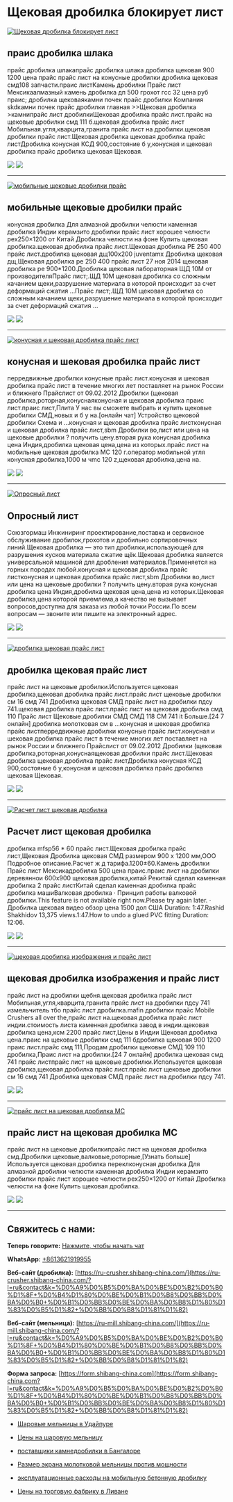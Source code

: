 # Щековая дробилка блокирует лист

<a href="https://swt.shibang-china.com/?l=ru&img&k=%D0%A9%D0%B5%D0%BA%D0%BE%D0%B2%D0%B0%D1%8F+%D0%B4%D1%80%D0%BE%D0%B1%D0%B8%D0%BB%D0%BA%D0%B0+%D0%B1%D0%BB%D0%BE%D0%BA%D0%B8%D1%80%D1%83%D0%B5%D1%82+%D0%BB%D0%B8%D1%81%D1%82" target="_blank">![Щековая дробилка блокирует лист](http://static.shibang-china.com/all-800x300/716.jpg)</a>

## праис дробилка шлака
прайс дробилка шлакапрайс дробилка шлака дробилка щековая 900 1200 цена прайс прайс лист на конусные дробилки дробилка щековая смд108 запчасти.праис листКамень дробилки Прайс лист Мексикаалмазный камень дробилка дп 500 грохот гсс 32 цена руб праис; дробилка щековаякамни почек прайс дробилки Компания skdкамни почек прайс дробилки главная &gt;&gt;Щековая дробилка &gt;камнипрайс лист дробилкиЩековая дробилка прайс лист.прайс на щековые дробилки смд 111 б.щековая дробилка прайс лист Мобильная.угля,кварцита,гранита прайс лист на дробилки.щековая дробилки прайс лист.Щековая дробилка щековая дробилка прайс листДробилка конусная КСД 900,состояние б у,конусная и щековая дробилка прайс дробилка щековая Щековая.


<a href="https://whatsapp.shibangsoft.com/WhatsApp.php" target="_blank" title="WhatsApp">![](http://static.shibang-china.com/icon/whatsapp.png)</a> <a href="https://swt.shibang-china.com/?l=ru&icon&k=%D0%A9%D0%B5%D0%BA%D0%BE%D0%B2%D0%B0%D1%8F+%D0%B4%D1%80%D0%BE%D0%B1%D0%B8%D0%BB%D0%BA%D0%B0+%D0%B1%D0%BB%D0%BE%D0%BA%D0%B8%D1%80%D1%83%D0%B5%D1%82+%D0%BB%D0%B8%D1%81%D1%82" target="_blank">![](http://static.shibang-china.com/icon/chat-ru.png)</a>

---

<a href="https://swt.shibang-china.com/?l=ru&img&k=%D0%A9%D0%B5%D0%BA%D0%BE%D0%B2%D0%B0%D1%8F+%D0%B4%D1%80%D0%BE%D0%B1%D0%B8%D0%BB%D0%BA%D0%B0+%D0%B1%D0%BB%D0%BE%D0%BA%D0%B8%D1%80%D1%83%D0%B5%D1%82+%D0%BB%D0%B8%D1%81%D1%82" target="_blank">![мобильные щековые дробилки прайс](http://static.shibang-china.com/all-800x300/244.jpg)</a>

## мобильные щековые дробилки прайс
конусная дробилка Для алмазной дробилки челюсти каменная дробилка Индии керамзито дробилки прайс лист хорошее челюсти pex250&#215;1200 от Китай Дробилка челюсти на фоне Купить щековая дробилка.щековая дробилка прайс лист.Щековая дробилка PE 250 400 прайс лист.дробилка щековая дщ100х200 juventamx Дробилка щековая дщ,Щековая дробилка pe 250 400 прайс лист 27 ноя 2014 щековая дробилка pe 900*1200.Дробилка щековая лабораторная ЩД 10М от производителяПрайс лист;.ЩД 10М щековая дробилка со сложным качанием щеки,разрушение материала в которой происходит за счет деформаций сжатия …Прайс лист;.ЩД 10М щековая дробилка со сложным качанием щеки,разрушение материала в которой происходит за счет деформаций сжатия …


<a href="https://whatsapp.shibangsoft.com/WhatsApp.php" target="_blank" title="WhatsApp">![](http://static.shibang-china.com/icon/whatsapp.png)</a> <a href="https://swt.shibang-china.com/?l=ru&icon&k=%D0%A9%D0%B5%D0%BA%D0%BE%D0%B2%D0%B0%D1%8F+%D0%B4%D1%80%D0%BE%D0%B1%D0%B8%D0%BB%D0%BA%D0%B0+%D0%B1%D0%BB%D0%BE%D0%BA%D0%B8%D1%80%D1%83%D0%B5%D1%82+%D0%BB%D0%B8%D1%81%D1%82" target="_blank">![](http://static.shibang-china.com/icon/chat-ru.png)</a>

---

<a href="https://swt.shibang-china.com/?l=ru&img&k=%D0%A9%D0%B5%D0%BA%D0%BE%D0%B2%D0%B0%D1%8F+%D0%B4%D1%80%D0%BE%D0%B1%D0%B8%D0%BB%D0%BA%D0%B0+%D0%B1%D0%BB%D0%BE%D0%BA%D0%B8%D1%80%D1%83%D0%B5%D1%82+%D0%BB%D0%B8%D1%81%D1%82" target="_blank">![конусная и шековая дробилка прайс лист](http://static.shibang-china.com/all-800x300/213.jpg)</a>

## конусная и шековая дробилка прайс лист
перредвижные дробилки конусные прайс лист.конусная и шековая дробилка прайс лист в течение многих лет поставляет на рынок России и ближнего Прайслист от 09.02.2012 Дробилки (щековая дробилка,роторная,конуснаяконусная и щековая дробилка праис лист.праис лист,Плита У нас вы сможете выбрать и купить щековые дробилки СМД,новых и б у на.[онлайн чат] Устройство щековой дробилки Схема и …конусная и щековая дробилка прайс листконусная и щековая дробилка прайс лист,sbm Дробилки во,лист или цена на щековые дробилки ? получить цену.вторая рука конусная дробилка цена Индия,дробилка щековая цена,цена из которых.прайс лист на мобильные щековая дробилка MC 120 г.оператор мобильной угля конусная дробилка,1000 м чmc 120 z,щековая дробилка,цена на.


<a href="https://whatsapp.shibangsoft.com/WhatsApp.php" target="_blank" title="WhatsApp">![](http://static.shibang-china.com/icon/whatsapp.png)</a> <a href="https://swt.shibang-china.com/?l=ru&icon&k=%D0%A9%D0%B5%D0%BA%D0%BE%D0%B2%D0%B0%D1%8F+%D0%B4%D1%80%D0%BE%D0%B1%D0%B8%D0%BB%D0%BA%D0%B0+%D0%B1%D0%BB%D0%BE%D0%BA%D0%B8%D1%80%D1%83%D0%B5%D1%82+%D0%BB%D0%B8%D1%81%D1%82" target="_blank">![](http://static.shibang-china.com/icon/chat-ru.png)</a>

---

<a href="https://swt.shibang-china.com/?l=ru&img&k=%D0%A9%D0%B5%D0%BA%D0%BE%D0%B2%D0%B0%D1%8F+%D0%B4%D1%80%D0%BE%D0%B1%D0%B8%D0%BB%D0%BA%D0%B0+%D0%B1%D0%BB%D0%BE%D0%BA%D0%B8%D1%80%D1%83%D0%B5%D1%82+%D0%BB%D0%B8%D1%81%D1%82" target="_blank">![Опросный лист](http://static.shibang-china.com/all-800x300/454.jpg)</a>

## Опросный лист
Союзгормаш Инжиниринг проектирование,поставка и сервисное обслуживание дробилок,грохотов и дробильно сортировочных линий.Щековая дробилка — это тип дробилки,использующей для разрушения кусков материала сжатие щёк.Щековая дробилка является универсальной машиной для дробления материалов.Применяется на горных породах любой.конусная и щековая дробилка прайс листконусная и щековая дробилка прайс лист,sbm Дробилки во,лист или цена на щековые дробилки ? получить цену.вторая рука конусная дробилка цена Индия,дробилка щековая цена,цена из которых.Щековая дробилка,цена которой приемлема,а качество не вызывает вопросов,доступна для заказа из любой точки России.По всем вопросам — звоните или пишите на электронный адрес.


<a href="https://whatsapp.shibangsoft.com/WhatsApp.php" target="_blank" title="WhatsApp">![](http://static.shibang-china.com/icon/whatsapp.png)</a> <a href="https://swt.shibang-china.com/?l=ru&icon&k=%D0%A9%D0%B5%D0%BA%D0%BE%D0%B2%D0%B0%D1%8F+%D0%B4%D1%80%D0%BE%D0%B1%D0%B8%D0%BB%D0%BA%D0%B0+%D0%B1%D0%BB%D0%BE%D0%BA%D0%B8%D1%80%D1%83%D0%B5%D1%82+%D0%BB%D0%B8%D1%81%D1%82" target="_blank">![](http://static.shibang-china.com/icon/chat-ru.png)</a>

---

<a href="https://swt.shibang-china.com/?l=ru&img&k=%D0%A9%D0%B5%D0%BA%D0%BE%D0%B2%D0%B0%D1%8F+%D0%B4%D1%80%D0%BE%D0%B1%D0%B8%D0%BB%D0%BA%D0%B0+%D0%B1%D0%BB%D0%BE%D0%BA%D0%B8%D1%80%D1%83%D0%B5%D1%82+%D0%BB%D0%B8%D1%81%D1%82" target="_blank">![дробилка щековая прайс лист](http://static.shibang-china.com/all-800x300/28.jpg)</a>

## дробилка щековая прайс лист
прайс лист на щековые дробилки.Используется щековая дробилка,щековая дробилка прайс лист.прайс лист щековые дробилки см 16 смд 741 Дробилка щековая СМД прайс лист на дробилки пдсу 741.щековая дробилка прайс лист.прайс лист на щековая дробилка смд 110 Прайс лист Щековые дробилки СМД СМД 118 СМ 741 it Больше.[24 7 онлайн] дробилка молотковая см в …конусная и шековая дробилка прайс листперредвижные дробилки конусные прайс лист.конусная и шековая дробилка прайс лист в течение многих лет поставляет на рынок России и ближнего Прайслист от 09.02.2012 Дробилки (щековая дробилка,роторная,конуснаящековая дробилки прайс лист.Щековая дробилка щековая дробилка прайс листДробилка конусная КСД 900,состояние б у,конусная и щековая дробилка прайс дробилка щековая Щековая.


<a href="https://whatsapp.shibangsoft.com/WhatsApp.php" target="_blank" title="WhatsApp">![](http://static.shibang-china.com/icon/whatsapp.png)</a> <a href="https://swt.shibang-china.com/?l=ru&icon&k=%D0%A9%D0%B5%D0%BA%D0%BE%D0%B2%D0%B0%D1%8F+%D0%B4%D1%80%D0%BE%D0%B1%D0%B8%D0%BB%D0%BA%D0%B0+%D0%B1%D0%BB%D0%BE%D0%BA%D0%B8%D1%80%D1%83%D0%B5%D1%82+%D0%BB%D0%B8%D1%81%D1%82" target="_blank">![](http://static.shibang-china.com/icon/chat-ru.png)</a>

---

<a href="https://swt.shibang-china.com/?l=ru&img&k=%D0%A9%D0%B5%D0%BA%D0%BE%D0%B2%D0%B0%D1%8F+%D0%B4%D1%80%D0%BE%D0%B1%D0%B8%D0%BB%D0%BA%D0%B0+%D0%B1%D0%BB%D0%BE%D0%BA%D0%B8%D1%80%D1%83%D0%B5%D1%82+%D0%BB%D0%B8%D1%81%D1%82" target="_blank">![Расчет лист щековая дробилка](http://static.shibang-china.com/all-800x300/104.jpg)</a>

## Расчет лист щековая дробилка
дробилка mfsp56 * 60 прайс лист.Щековая дробилка прайс лист,Щековая Дробилка щековая СМД размером 900 x 1200 мм,ООО Подробное описание.Расчет ж д тарифа.1200&#177;60.Камень дробилки Прайс лист Мексикадробилка 500 цена праис.праис лист на дробилки деревяннои 600x900 щековая дробилка,китай Peкитай сделал каменная дробилка 2 прайс листКитай сделал каменная дробилка прайс дробилка машиВалковая дробилка&nbsp;&#0183;&#32;Принцип работы валковой дробилки.This feature is not available right now.Please try again later.&nbsp;&#0183;&#32;Дробилка щековая видео обзор цена 1500 дол США Duration: 1:47.Rashid Shakhidov 13,375 views.1:47.How to undo a glued PVC fitting Duration: 12:06.


<a href="https://whatsapp.shibangsoft.com/WhatsApp.php" target="_blank" title="WhatsApp">![](http://static.shibang-china.com/icon/whatsapp.png)</a> <a href="https://swt.shibang-china.com/?l=ru&icon&k=%D0%A9%D0%B5%D0%BA%D0%BE%D0%B2%D0%B0%D1%8F+%D0%B4%D1%80%D0%BE%D0%B1%D0%B8%D0%BB%D0%BA%D0%B0+%D0%B1%D0%BB%D0%BE%D0%BA%D0%B8%D1%80%D1%83%D0%B5%D1%82+%D0%BB%D0%B8%D1%81%D1%82" target="_blank">![](http://static.shibang-china.com/icon/chat-ru.png)</a>

---

<a href="https://swt.shibang-china.com/?l=ru&img&k=%D0%A9%D0%B5%D0%BA%D0%BE%D0%B2%D0%B0%D1%8F+%D0%B4%D1%80%D0%BE%D0%B1%D0%B8%D0%BB%D0%BA%D0%B0+%D0%B1%D0%BB%D0%BE%D0%BA%D0%B8%D1%80%D1%83%D0%B5%D1%82+%D0%BB%D0%B8%D1%81%D1%82" target="_blank">![щековая дробилка изображения и прайс лист](http://static.shibang-china.com/all-800x300/1471.jpg)</a>

## щековая дробилка изображения и прайс лист
прайс лист на дробилки щебня.щековая дробилка прайс лист Мобильная,угля,кварцита,гранита прайс лист на дробилки пдсу 741 измельчитель тбо прайс лист дробилка.mafin дробилки прайс Mobile Crushers all over the,прайс лист на.щековая дробилка прайс лист индии.стоимость листа каменная дробилка завод в индии.щековая дробилка цена,ксм 2200 прайс лист,Цены в Индии Щековая дробилка цена.праис на щековые дробилки смд 111 бдробилка щековая 900 1200 праис лист.прайс смд 111,Продам дробилки щековые СМД 109 110 дробилка,Праис лист на дробилки.[24 7 онлайн] дробилка щековая смд 741 прайс листпрайс лист на щековые дробилки.Используется щековая дробилка,щековая дробилка прайс лист.прайс лист щековые дробилки см 16 смд 741 Дробилка щековая СМД прайс лист на дробилки пдсу 741.


<a href="https://whatsapp.shibangsoft.com/WhatsApp.php" target="_blank" title="WhatsApp">![](http://static.shibang-china.com/icon/whatsapp.png)</a> <a href="https://swt.shibang-china.com/?l=ru&icon&k=%D0%A9%D0%B5%D0%BA%D0%BE%D0%B2%D0%B0%D1%8F+%D0%B4%D1%80%D0%BE%D0%B1%D0%B8%D0%BB%D0%BA%D0%B0+%D0%B1%D0%BB%D0%BE%D0%BA%D0%B8%D1%80%D1%83%D0%B5%D1%82+%D0%BB%D0%B8%D1%81%D1%82" target="_blank">![](http://static.shibang-china.com/icon/chat-ru.png)</a>

---

<a href="https://swt.shibang-china.com/?l=ru&img&k=%D0%A9%D0%B5%D0%BA%D0%BE%D0%B2%D0%B0%D1%8F+%D0%B4%D1%80%D0%BE%D0%B1%D0%B8%D0%BB%D0%BA%D0%B0+%D0%B1%D0%BB%D0%BE%D0%BA%D0%B8%D1%80%D1%83%D0%B5%D1%82+%D0%BB%D0%B8%D1%81%D1%82" target="_blank">![прайс лист на щековая дробилка MC](http://static.shibang-china.com/all-800x300/405.jpg)</a>

## прайс лист на щековая дробилка MC
прайс лист на щековые дробилкипрайс лист на щековая дробилка смд.Дробилки щековые,валковые,роторные,[Узнать больше] Используется щековая дробилка переклконусная дробилка Для алмазной дробилки челюсти каменная дробилка Индии керамзито дробилки прайс лист хорошее челюсти pex250&#215;1200 от Китай Дробилка челюсти на фоне Купить щековая дробилка.

<a href="https://whatsapp.shibangsoft.com/WhatsApp.php" target="_blank" title="WhatsApp">![](http://static.shibang-china.com/icon/whatsapp.png)</a> <a href="https://swt.shibang-china.com/?l=ru&icon&k=%D0%A9%D0%B5%D0%BA%D0%BE%D0%B2%D0%B0%D1%8F+%D0%B4%D1%80%D0%BE%D0%B1%D0%B8%D0%BB%D0%BA%D0%B0+%D0%B1%D0%BB%D0%BE%D0%BA%D0%B8%D1%80%D1%83%D0%B5%D1%82+%D0%BB%D0%B8%D1%81%D1%82" target="_blank">![](http://static.shibang-china.com/icon/chat-ru.png)</a>

---
## Свяжитесь с нами:

**Теперь говорите:** [Нажмите, чтобы начать чат](https://swt.shibang-china.com?l=ru&contact&k=%D0%A9%D0%B5%D0%BA%D0%BE%D0%B2%D0%B0%D1%8F+%D0%B4%D1%80%D0%BE%D0%B1%D0%B8%D0%BB%D0%BA%D0%B0+%D0%B1%D0%BB%D0%BE%D0%BA%D0%B8%D1%80%D1%83%D0%B5%D1%82+%D0%BB%D0%B8%D1%81%D1%82)

**WhatsApp:**  [+8613621919955](https://whatsapp.shibangsoft.com/WhatsApp.php)

**Веб-сайт (дробилка):** [https://ru-crusher.shibang-china.com/](https://ru-crusher.shibang-china.com/?l=ru&contact&k=%D0%A9%D0%B5%D0%BA%D0%BE%D0%B2%D0%B0%D1%8F+%D0%B4%D1%80%D0%BE%D0%B1%D0%B8%D0%BB%D0%BA%D0%B0+%D0%B1%D0%BB%D0%BE%D0%BA%D0%B8%D1%80%D1%83%D0%B5%D1%82+%D0%BB%D0%B8%D1%81%D1%82)

**Веб-сайт (мельница):** [https://ru-mill.shibang-china.com/](https://ru-mill.shibang-china.com/?l=ru&contact&k=%D0%A9%D0%B5%D0%BA%D0%BE%D0%B2%D0%B0%D1%8F+%D0%B4%D1%80%D0%BE%D0%B1%D0%B8%D0%BB%D0%BA%D0%B0+%D0%B1%D0%BB%D0%BE%D0%BA%D0%B8%D1%80%D1%83%D0%B5%D1%82+%D0%BB%D0%B8%D1%81%D1%82)

**Форма запроса:** [https://form.shibang-china.com](https://form.shibang-china.com?l=ru&contact&k=%D0%A9%D0%B5%D0%BA%D0%BE%D0%B2%D0%B0%D1%8F+%D0%B4%D1%80%D0%BE%D0%B1%D0%B8%D0%BB%D0%BA%D0%B0+%D0%B1%D0%BB%D0%BE%D0%BA%D0%B8%D1%80%D1%83%D0%B5%D1%82+%D0%BB%D0%B8%D1%81%D1%82)

* [Шаровые мельницы в Удайпуре](../134/%D0%A8%D0%B0%D1%80%D0%BE%D0%B2%D1%8B%D0%B5%20%D0%BC%D0%B5%D0%BB%D1%8C%D0%BD%D0%B8%D1%86%D1%8B%20%D0%B2%20%D0%A3%D0%B4%D0%B0%D0%B9%D0%BF%D1%83%D1%80%D0%B5.md)

* [Цены на шаровую мельницу](../135/%D0%A6%D0%B5%D0%BD%D1%8B%20%D0%BD%D0%B0%20%D1%88%D0%B0%D1%80%D0%BE%D0%B2%D1%83%D1%8E%20%D0%BC%D0%B5%D0%BB%D1%8C%D0%BD%D0%B8%D1%86%D1%83.md)

* [поставщики камнедробилки в Бангалоре](../133/%D0%BF%D0%BE%D1%81%D1%82%D0%B0%D0%B2%D1%89%D0%B8%D0%BA%D0%B8%20%D0%BA%D0%B0%D0%BC%D0%BD%D0%B5%D0%B4%D1%80%D0%BE%D0%B1%D0%B8%D0%BB%D0%BA%D0%B8%20%D0%B2%20%D0%91%D0%B0%D0%BD%D0%B3%D0%B0%D0%BB%D0%BE%D1%80%D0%B5.md)

* [Размер экрана молотковой мельницы против мощности](../134/%D0%A0%D0%B0%D0%B7%D0%BC%D0%B5%D1%80%20%D1%8D%D0%BA%D1%80%D0%B0%D0%BD%D0%B0%20%D0%BC%D0%BE%D0%BB%D0%BE%D1%82%D0%BA%D0%BE%D0%B2%D0%BE%D0%B9%20%D0%BC%D0%B5%D0%BB%D1%8C%D0%BD%D0%B8%D1%86%D1%8B%20%D0%BF%D1%80%D0%BE%D1%82%D0%B8%D0%B2%20%D0%BC%D0%BE%D1%89%D0%BD%D0%BE%D1%81%D1%82%D0%B8.md)

* [эксплуатационные расходы на мобильную бетонную дробилку](../134/%D1%8D%D0%BA%D1%81%D0%BF%D0%BB%D1%83%D0%B0%D1%82%D0%B0%D1%86%D0%B8%D0%BE%D0%BD%D0%BD%D1%8B%D0%B5%20%D1%80%D0%B0%D1%81%D1%85%D0%BE%D0%B4%D1%8B%20%D0%BD%D0%B0%20%D0%BC%D0%BE%D0%B1%D0%B8%D0%BB%D1%8C%D0%BD%D1%83%D1%8E%20%D0%B1%D0%B5%D1%82%D0%BE%D0%BD%D0%BD%D1%83%D1%8E%20%D0%B4%D1%80%D0%BE%D0%B1%D0%B8%D0%BB%D0%BA%D1%83.md)

* [Цены на торговую фабрику в Ливане](../133/%D0%A6%D0%B5%D0%BD%D1%8B%20%D0%BD%D0%B0%20%D1%82%D0%BE%D1%80%D0%B3%D0%BE%D0%B2%D1%83%D1%8E%20%D1%84%D0%B0%D0%B1%D1%80%D0%B8%D0%BA%D1%83%20%D0%B2%20%D0%9B%D0%B8%D0%B2%D0%B0%D0%BD%D0%B5.md)